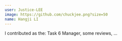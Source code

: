 ```yaml
---
user: Justice-LEE
image: https://github.com/chuckjee.png?size=50
name: Hangji LI
---
```

I contributed as the: Task 6 Manager, some reviews, ... 
